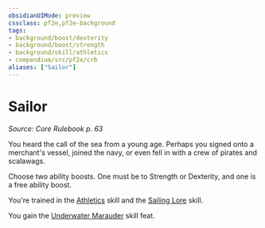 ```yaml
---
obsidianUIMode: preview
cssclass: pf2e,pf2e-background
tags:
- background/boost/dexterity
- background/boost/strength
- background/skill/athletics
- compendium/src/pf2e/crb
aliases: ["Sailor"]
---
```

# Sailor
*Source: Core Rulebook p. 63*  

You heard the call of the sea from a young age. Perhaps you signed onto a merchant's vessel, joined the navy, or even fell in with a crew of pirates and scalawags.

Choose two ability boosts. One must be to Strength or Dexterity, and one is a free ability boost.

You're trained in the [Athletics](compendium/skills.md#Athletics) skill and the [Sailing Lore](compendium/skills.md#Lore) skill.

You gain the [Underwater Marauder](compendium/feats/underwater-marauder.md) skill feat.